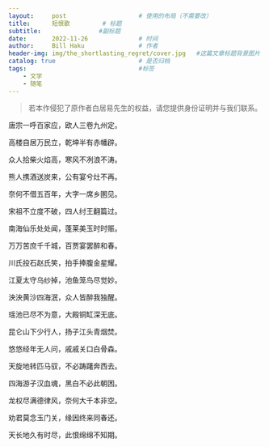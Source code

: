 ```yaml
---
layout:     post   				    # 使用的布局（不需要改）
title:      短恨歌			# 标题
subtitle:                #副标题
date:       2022-11-26 				# 时间
author:     Bill Haku 				# 作者
header-img: img/the_shortlasting_regret/cover.jpg 	#这篇文章标题背景图片
catalog: true 						# 是否归档
tags:								#标签
    - 文学
    - 随笔
---
```


> 若本作侵犯了原作者白居易先生的权益，请您提供身份证明并与我们联系。

唐宗一呼百家应，欧人三卷九州定。

高楼自居万民立，乾坤半有赤幡辟。

众人拾柴火焰高，寒风不冽浪不涛。

熊人携酒送炭来，公有宴兮灶不再。

奈何不借五百年，大字一席乡圂见。

宋祖不立度不破，四人纣王翻篇过。

南海仙乐处处闻，蓬莱美玉时时赈。

万万苦庶千千城，百贾宴罢醉和春。

川氏投石赵氏笑，拍手捧腹金星耀。

江夏太守乌纱掉，池鱼笼鸟尽觉妙。

泱泱黄沙四海泯，众人皆醉我独醒。

瑶池已尽不为意，大殿铜缸深无底。

昆仑山下少行人，扬子江头青烟焚。

悠悠经年无人问，戚戚关口白骨森。

天旋地转匹马驭，不必踌躇奔西去。

四海游子汉血魂，黑白不必此朝困。

龙权尽满德律风，奈何大千本非空。

劝君莫念玉门关，缘因终来同春还。

天长地久有时尽，此恨绵绵不知期。